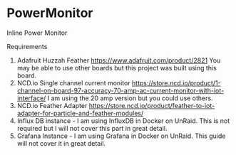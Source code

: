 # PowerMonitor
Inline Power Monitor

Requirements
1. Adafruit Huzzah Feather https://www.adafruit.com/product/2821
  You may be able to use other boards but this project was built using this board.
2. NCD.io Single channel current monitor https://store.ncd.io/product/1-channel-on-board-97-accuracy-70-amp-ac-current-monitor-with-iot-interface/  I am using the 20 amp version but you could use others.
3. NCD.io Feather Adapter https://store.ncd.io/product/feather-to-iot-adapter-for-particle-and-feather-modules/
4. Influx DB instance - I am using InfluxDB in Docker on UnRaid. This is not required but I will not cover this part in great detail.
5. Grafana Instance - I am using Grafana in Docker on UnRaid. This guide will not cover it in great detail.
